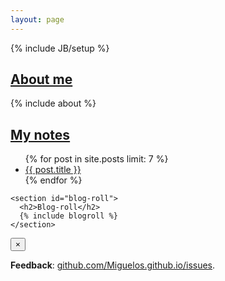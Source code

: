 ```yaml
---
layout: page
---
```

{% include JB/setup %}

<div class="row">
  <section class="col-sm-7 col-md-8">
    <h2><a href="{{ BASE_PATH }}about">About me</a></h2>
    {% include about %}
  </section>

  <aside class="col-sm-5 col-md-4">
    <section id="my-notes">
      <h2><a href="{{ BASE_PATH }}blog">My notes</a></h2>
      <ul class="fa-ul">
        {% for post in site.posts limit: 7 %}
          <li><i class="fa fa-li {% if post.category == 'post' %} fa-file-text{% else %} fa-link {% endif %}"> </i><a href="{{ BASE_PATH }}{{ post.url }}" {% unless page.tags == empty %}data-toggle="tooltip" title="{% for item in post.tags %}{{ item | capitalize }} {% endfor %}" {% endunless %}>{{ post.title }}</a></li> 
        {% endfor %}
      </ul>
    </section>

    <section id="blog-roll">
      <h2>Blog-roll</h2>
      {% include blogroll %}
    </section>
  </aside>
</div>

<aside class="notification notification-bottom alert alert-block alert-info">
  <button type="button" class="close" data-dismiss="alert">&times;</button>
  <p><strong>Feedback</strong>: <a href="https://github.com/Miguelos/miguelos.github.io/issues"> github.com/Miguelos.github.io/issues</a>.</p>
</aside>

